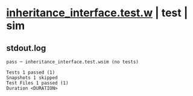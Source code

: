 # [inheritance_interface.test.w](../../../../../tests/valid/inheritance_interface.test.w) | test | sim

## stdout.log
```log
pass ─ inheritance_interface.test.wsim (no tests)

Tests 1 passed (1)
Snapshots 1 skipped
Test Files 1 passed (1)
Duration <DURATION>
```

